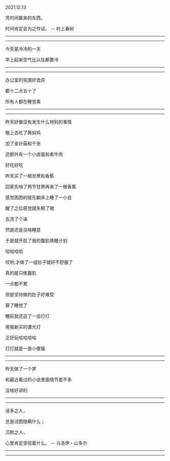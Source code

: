 2021.12.13

凭时间赢来的东西，

时间肯定会为之作证。 -- 村上春树

-------

--------

今天是冷冷的一天

早上起来空气比以往都要冷

--------

-------

办公室的氛围好诡异

都十二点五十了

所有人都在睡觉奥

----------

--------

昨天好像没有发生什么特别的事情

晚上去吃了黄焖鸡

加了金针菇和千张

还额外有一个小卤蛋和素牛肉

好吃好吃

昨天买了一根甘蔗和香蕉

回家先啃了两节甘蔗再来了一根香蕉

感觉困困的就先躺床上睡了一小会

醒了之后感觉就失眠了嗷

去洗了个澡

然是还是没啥睡意

于是就开启了我的腹肌唤醒计划

哈哈哈哈

哎哟,才做了一组肚子就好不舒服了

真的是只练腹肌

一点都不累

但是坚持做的肚子好难受

算了睡觉了

睡前我还逗了一会灯灯

用我新买的激光灯

正好玩哈哈哈哈

灯灯就是一直小傻猫

---------

-----

昨天做了一个梦

和最近看过的小说里面情节差不多

没啥好讲的

----------

-----------

话多之人，

总是试图隐瞒什么；

沉默之人，

心里肯定坚信着什么。 -- 马洛伊・山多尔

-------

--------

